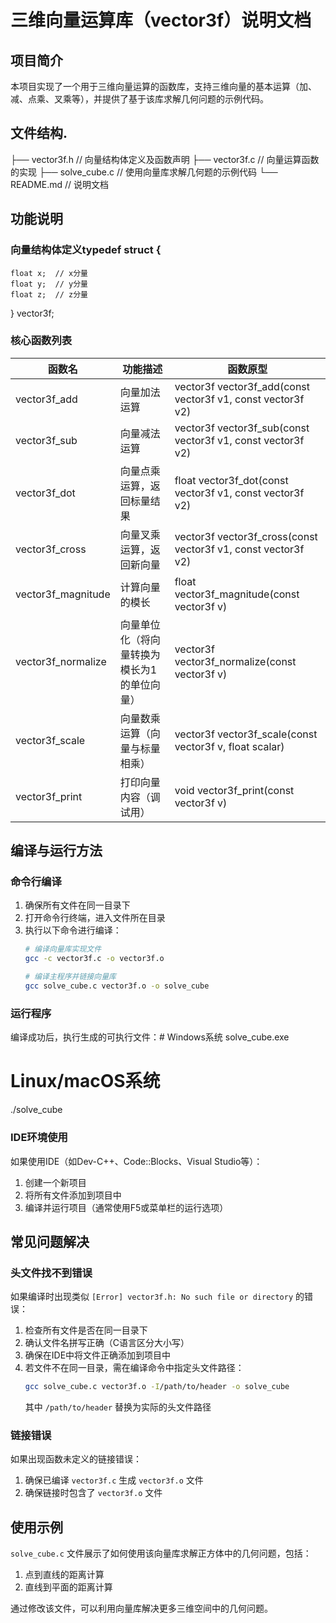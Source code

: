 # 三维向量运算库（vector3f）说明文档

## 项目简介
本项目实现了一个用于三维向量运算的函数库，支持三维向量的基本运算（加、减、点乘、叉乘等），并提供了基于该库求解几何问题的示例代码。

## 文件结构.
├── vector3f.h      // 向量结构体定义及函数声明
├── vector3f.c      // 向量运算函数的实现
├── solve_cube.c    // 使用向量库求解几何题的示例代码
└── README.md       // 说明文档
## 功能说明

### 向量结构体定义typedef struct {
    float x;  // x分量
    float y;  // y分量
    float z;  // z分量
} vector3f;
### 核心函数列表
| 函数名                  | 功能描述                                   | 函数原型                                      |
|-------------------------|--------------------------------------------|-----------------------------------------------|
| vector3f_add            | 向量加法运算                               | vector3f vector3f_add(const vector3f v1, const vector3f v2) |
| vector3f_sub            | 向量减法运算                               | vector3f vector3f_sub(const vector3f v1, const vector3f v2) |
| vector3f_dot            | 向量点乘运算，返回标量结果                 | float vector3f_dot(const vector3f v1, const vector3f v2) |
| vector3f_cross          | 向量叉乘运算，返回新向量                   | vector3f vector3f_cross(const vector3f v1, const vector3f v2) |
| vector3f_magnitude      | 计算向量的模长                             | float vector3f_magnitude(const vector3f v) |
| vector3f_normalize      | 向量单位化（将向量转换为模长为1的单位向量） | vector3f vector3f_normalize(const vector3f v) |
| vector3f_scale          | 向量数乘运算（向量与标量相乘）             | vector3f vector3f_scale(const vector3f v, float scalar) |
| vector3f_print          | 打印向量内容（调试用）                     | void vector3f_print(const vector3f v) |

## 编译与运行方法

### 命令行编译
1. 确保所有文件在同一目录下
2. 打开命令行终端，进入文件所在目录
3. 执行以下命令进行编译：
   ```bash
   # 编译向量库实现文件
   gcc -c vector3f.c -o vector3f.o
   
   # 编译主程序并链接向量库
   gcc solve_cube.c vector3f.o -o solve_cube
   ```

### 运行程序
编译成功后，执行生成的可执行文件：# Windows系统
solve_cube.exe

# Linux/macOS系统
./solve_cube
### IDE环境使用
如果使用IDE（如Dev-C++、Code::Blocks、Visual Studio等）：
1. 创建一个新项目
2. 将所有文件添加到项目中
3. 编译并运行项目（通常使用F5或菜单栏的运行选项）

## 常见问题解决

### 头文件找不到错误
如果编译时出现类似 `[Error] vector3f.h: No such file or directory` 的错误：
1. 检查所有文件是否在同一目录下
2. 确认文件名拼写正确（C语言区分大小写）
3. 确保在IDE中将文件正确添加到项目中
4. 若文件不在同一目录，需在编译命令中指定头文件路径：
   ```bash
   gcc solve_cube.c vector3f.o -I/path/to/header -o solve_cube
   ```
   其中 `/path/to/header` 替换为实际的头文件路径

### 链接错误
如果出现函数未定义的链接错误：
1. 确保已编译 `vector3f.c` 生成 `vector3f.o` 文件
2. 确保链接时包含了 `vector3f.o` 文件

## 使用示例
`solve_cube.c` 文件展示了如何使用该向量库求解正方体中的几何问题，包括：
1. 点到直线的距离计算
2. 直线到平面的距离计算

通过修改该文件，可以利用向量库解决更多三维空间中的几何问题。
    